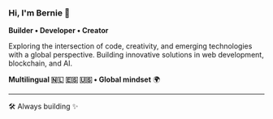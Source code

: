 ### Hi, I'm Bernie 👋

**Builder • Developer • Creator**

Exploring the intersection of code, creativity, and emerging technologies with a global perspective. Building innovative solutions in web development, blockchain, and AI.

**Multilingual 🇳🇱 🇪🇸 🇺🇸 • Global mindset** 🌍

---

🛠️ Always building ✨


<!---
bernie-developer/bernie-developer is a ✨ special ✨ repository because its `README.md` (this file) appears on your GitHub profile.
You can click the Preview link to take a look at your changes.
--->
